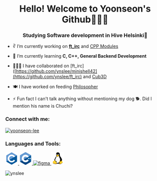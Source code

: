 <h1 align="center">Hello! Welcome to Yoonseon's Github👩🏻‍💻</h1>
<h3 align="center">Studying Software development in Hive Helsinki🐝</h3>

- ∛ I’m currently working on **[ft_irc](https://github.com/ynslee/ft_irc)** and [CPP Modules](https://github.com/ynslee/CPP-Modules)

- 🌱 I’m currently learning **C, C++, General Backend Development**

- 🤹🏻‍♀️ I have collaborated on [ft_irc]([https://github.com/ynslee/minishell42](https://github.com/ynslee/ft_irc)
    and [Cub3D](https://github.com/ynslee/cub3d)
- 🍽️ I have worked on feeding [Philosopher](https://github.com/ynslee/philo)

- ⚡ Fun fact I can't talk anything without mentioning my dog 🐕. Did I mention his name is Chuchi?

<h3 align="left">Connect with me:</h3>
<p align="left">
<a href="https://linkedin.com/in/yoonseon-lee" target="blank"><img align="center" src="https://raw.githubusercontent.com/rahuldkjain/github-profile-readme-generator/master/src/images/icons/Social/linked-in-alt.svg" alt="yoonseon-lee" height="30" width="40" /></a>
</p>

<h3 align="left">Languages and Tools:</h3>
<p align="left"> <a href="https://www.cprogramming.com/" target="_blank" rel="noreferrer"> <img src="https://raw.githubusercontent.com/devicons/devicon/master/icons/c/c-original.svg" alt="c" width="40" height="40"/> </a> <a href="https://www.w3schools.com/cpp/" target="_blank" rel="noreferrer"> <img src="https://raw.githubusercontent.com/devicons/devicon/master/icons/cplusplus/cplusplus-original.svg" alt="cplusplus" width="40" height="40"/> </a> <a href="https://www.figma.com/" target="_blank" rel="noreferrer"> <img src="https://www.vectorlogo.zone/logos/figma/figma-icon.svg" alt="figma" width="40" height="40"/> </a> <a href="https://www.linux.org/" target="_blank" rel="noreferrer"> <img src="https://raw.githubusercontent.com/devicons/devicon/master/icons/linux/linux-original.svg" alt="linux" width="40" height="40"/> </a> </p>

<p><img align="center" src="https://github-readme-stats.vercel.app/api/top-langs?username=ynslee&show_icons=true&locale=en&layout=compact" alt="ynslee" /></p>
